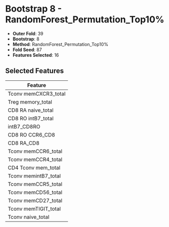 # Bootstrap 8 - RandomForest_Permutation_Top10%

- **Outer Fold**: 39
- **Bootstrap**: 8
- **Method**: RandomForest_Permutation_Top10%
- **Fold Seed**: 87
- **Features Selected**: 16

## Selected Features

| Feature |
|---------|
| Tconv memCXCR3_total |
| Treg memory_total |
| CD8 RA naive_total |
| CD8 RO intB7_total |
| intB7_CD8RO |
| CD8 RO CCR6_CD8 |
| CD8 RA_CD8 |
| Tconv memCCR6_total |
| Tconv memCCR4_total |
| CD4 Tconv mem_total |
| Tconv memintB7_total |
| Tconv memCCR5_total |
| Tconv memCD56_total |
| Tconv memCD27_total |
| Tconv memTIGIT_total |
| Tconv naive_total |
